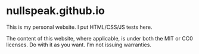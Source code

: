 # nullspeak.github.io
This is my personal website.
I put HTML/CSS/JS tests here.

The content of this website, where applicable, is under both the MIT or CC0 licenses.
Do with it as you want. I'm not issuing warranties.
